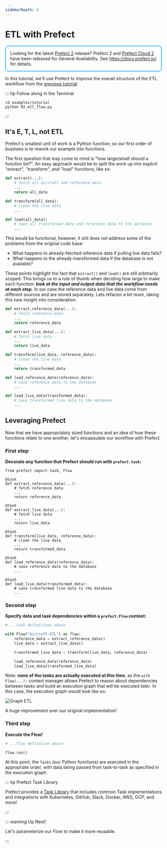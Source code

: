 ```yaml
---
sidebarDepth: 0
---
```


# ETL with Prefect

<div style="border: 2px solid #27b1ff; border-radius: 10px; padding: 1em;">
Looking for the latest <a href="https://docs.prefect.io/">Prefect 2</a> release? Prefect 2 and <a href="https://app.prefect.cloud">Prefect Cloud 2</a> have been released for General Availability. See <a href="https://docs.prefect.io/">https://docs.prefect.io/</a> for details.
</div>

In this tutorial, we'll use Prefect to improve the overall structure of the ETL workflow from the [previous tutorial](/core/tutorial/01-etl-before-prefect.html).

::: tip Follow along in the Terminal

```
cd examples/tutorial
python 02_etl_flow.py
```

:::

## It's E, T, L, not ETL

Prefect's smallest unit of work is a Python function; so our first order of business is to rework our example into functions.

The first question that may come to mind is "how large/small should a function be?". An easy approach would be to split the work up into explicit "extract", "transform", and "load" functions, like so:

```python
def extract(...):
    # fetch all aircraft and reference data
    ...
    return all_data

def transform(all_data):
    # clean the live data
    ...

def load(all_data):
    # save all transformed data and reference data to the database
    ...
```

This would be functional, however, it still does not address some of the problems from the original code base:

- What happens to already-fetched reference data if pulling live data fails?
- What happens to the already-transformed data if the database is not available?

These points highlight the fact that `extract()` and `load()` are still arbitrarily scoped. This brings us to a rule of thumb when deciding how large to make each function: **_look at the input and output data that the workflow needs at each step._** In our case the reference data and live data come from different sources and are stored separately. Lets refactor a bit more, taking this new insight into consideration:

```python
def extract_reference_data(...):
    # fetch reference data
    ...
    return reference_data

def extract_live_data(...):
    # fetch live data
    ...
    return live_data

def transform(live_data, reference_data):
    # clean the live data
    ...
    return transformed_data

def load_reference_data(reference_data):
    # save reference data to the database
    ...

def load_live_data(transformed_data):
    # save transformed live data to the database
    ...
```

## Leveraging Prefect

Now that we have appropriately sized functions and an idea of how these functions relate to one another, let's encapsulate our workflow with Prefect.

### **First step**

**Decorate any function that Prefect should run with `prefect.task`:**

```python{1-3,9,15,21,26}
from prefect import task, Flow

@task
def extract_reference_data(...):
    # fetch reference data
    ...
    return reference_data

@task
def extract_live_data(...):
    # fetch live data
    ...
    return live_data

@task
def transform(live_data, reference_data):
    # clean the live data
    ...
    return transformed_data

@task
def load_reference_data(reference_data):
    # save reference data to the database
    ...

@task
def load_live_data(transformed_data):
    # save transformed live data to the database
    ...
```

### Second step

**Specify data and task dependencies within a `prefect.Flow` context:**

```python
# ...task definitions above

with Flow("Aircraft-ETL") as flow:
    reference_data = extract_reference_data()
    live_data = extract_live_data()

    transformed_live_data = transform(live_data, reference_data)

    load_reference_data(reference_data)
    load_live_data(transformed_live_data)
```

Note: **none of the tasks are actually executed at this time**, as the `with Flow(...):` context manager allows Prefect to reason about dependencies between tasks and build an execution graph that will be executed _later_. In this case, the execution graph would look like so:

![Graph ETL](/prefect-tutorial-etl-dataflow.png)

A huge improvement over our original implementation!

### Third step

**Execute the Flow!**

```python
# ...flow definition above

flow.run()
```

At this point, the `Tasks` (our Python functions) are executed in the appropriate order, with data being passed from task-to-task as specified in the execution graph.

::: tip Prefect Task Library

Prefect provides a [Task Library](/core/task_library/overview.html) that includes common Task implementations and integrations with Kubernetes, GitHub, Slack, Docker, AWS, GCP, and more!

:::

::: warning Up Next!

Let's parameterize our Flow to make it more reusable.

:::
